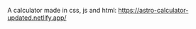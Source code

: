A calculator made in css, js and html: [https://astro-calculator-updated.netlify.app/
](https://updated-astro-calculator.netlify.app/)
